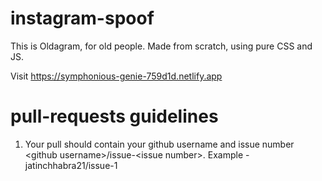 <h1>instagram-spoof</h1>
<p>This is Oldagram, for old people.
Made from scratch, using pure CSS and JS.</p>

Visit <a href="https://symphonious-genie-759d1d.netlify.app">https://symphonious-genie-759d1d.netlify.app</a>

<h1>pull-requests guidelines</h1>
<ol>
  <li>Your pull should contain your github username and issue number &ltgithub username&gt/issue-&ltissue number&gt. Example - jatinchhabra21/issue-1</li>
</ol>
